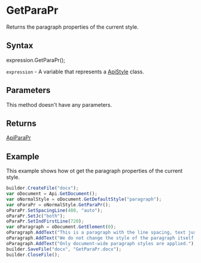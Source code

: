# GetParaPr

Returns the paragraph properties of the current style.

## Syntax

expression.GetParaPr();

`expression` - A variable that represents a [ApiStyle](../ApiStyle.md) class.

## Parameters

This method doesn't have any parameters.

## Returns

[ApiParaPr](../../ApiParaPr/ApiParaPr.md)

## Example

This example shows how ot get the paragraph properties of the current style.

```javascript
builder.CreateFile("docx");
var oDocument = Api.GetDocument();
var oNormalStyle = oDocument.GetDefaultStyle("paragraph");
var oParaPr = oNormalStyle.GetParaPr();
oParaPr.SetSpacingLine(480, "auto");
oParaPr.SetJc("both");
oParaPr.SetIndFirstLine(720);
var oParagraph = oDocument.GetElement(0);
oParagraph.AddText("This is a paragraph with the line spacing, text justification and indent set using the paragraph style. ");
oParagraph.AddText("We do not change the style of the paragraph itself. ");
oParagraph.AddText("Only document-wide paragraph styles are applied.");
builder.SaveFile("docx", "GetParaPr.docx");
builder.CloseFile();
```